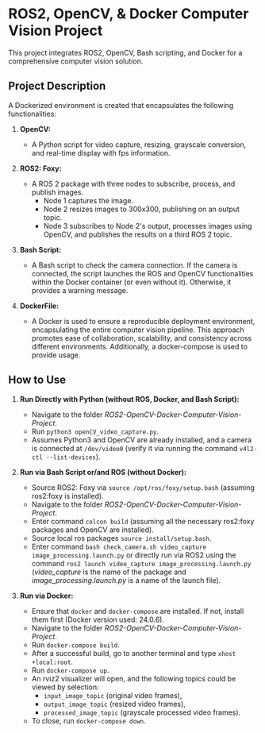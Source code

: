 # ROS2, OpenCV, & Docker Computer Vision Project

This project integrates ROS2, OpenCV, Bash scripting, and Docker for a comprehensive computer vision solution.

## Project Description

A Dockerized environment is created that encapsulates the following functionalities:

1. **OpenCV:**
   - A Python script for video capture, resizing, grayscale conversion, and real-time display with fps information.

2. **ROS2: Foxy:**
   - A ROS 2 package with three nodes to subscribe, process, and publish images.
     - Node 1 captures the image.
     - Node 2 resizes images to 300x300, publishing on an output topic.
     - Node 3 subscribes to Node 2's output, processes images using OpenCV, and publishes the results on a third ROS 2 topic.

3. **Bash Script:**
   - A Bash script to check the camera connection. If the camera is connected, the script launches the ROS and OpenCV functionalities within the Docker container (or even without it). Otherwise, it provides a warning message.

4. **DockerFile:**
   - A Docker is used to ensure a reproducible deployment environment, encapsulating the entire computer vision pipeline. This approach promotes ease of collaboration, scalability, and consistency across different environments. Additionally, a docker-compose is used to provide usage.

## How to Use

1. **Run Directly with Python (without ROS, Docker, and Bash Script):**
   - Navigate to the folder _ROS2-OpenCV-Docker-Computer-Vision-Project_.
   - Run `python3 openCV_video_capture.py`.
   - Assumes Python3 and OpenCV are already installed, and a camera is connected at `/dev/video0` (verify it via running the command `v4l2-ctl --list-devices`).

2. **Run via Bash Script or/and ROS (without Docker):**
   - Source ROS2: Foxy via `source /opt/ros/foxy/setup.bash` (assuming ros2:foxy is installed).
   - Navigate to the folder _ROS2-OpenCV-Docker-Computer-Vision-Project_.
   - Enter command `colcon build` (assuming all the necessary ros2:foxy packages and OpenCV are installed).
   - Source local ros packages `source install/setup.bash`.
   - Enter command `bash check_camera.sh video_capture image_processing.launch.py` or directly run via ROS2 using the command `ros2 launch video_capture image_processing.launch.py` (_video_capture_ is the name of the package and _image_processing.launch.py_ is a name of the launch file).

3. **Run via Docker:**
   - Ensure that `docker` and `docker-compose` are installed. If not, install them first (Docker version used: 24.0.6).
   - Navigate to the folder _ROS2-OpenCV-Docker-Computer-Vision-Project_.
   - Run `docker-compose build`.
   - After a successful build, go to another terminal and type `xhost +local:root`.
   - Run `docker-compose up`.
   - An rviz2 visualizer will open, and the following topics could be viewed by selection:
      - `input_image_topic` (original video frames),
      - `output_image_topic` (resized video frames),
      - `processed_image_topic` (grayscale processed video frames).
   - To close, run `docker-compose down`.

